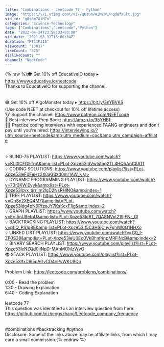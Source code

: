 ```yaml
---
title: "Combinations - Leetcode 77 - Python"
image: "https:\/\/i.ytimg.com\/vi\/q0s6m7AiM7o\/hqdefault.jpg"
vid_id: "q0s6m7AiM7o"
categories: "Science-Technology"
tags: ["Combinations","Leetcode","Python"]
date: "2022-04-24T23:58:33+03:00"
vid_date: "2021-08-31T16:00:34Z"
duration: "PT11M31S"
viewcount: "13017"
likeCount: "375"
dislikeCount: ""
channel: "NeetCode"
---
```

{% raw %}🎓 Get 10% off EducativeIO today ▸ <a rel="nofollow" target="blank" href="https://www.educative.io/neetcode">https://www.educative.io/neetcode</a><br />Thanks to EducativeIO for supporting the channel.<br /><br /><br />🟣 Get 10% off AlgoMonster today ▸ <a rel="nofollow" target="blank" href="https://bit.ly/3nYBVKS">https://bit.ly/3nYBVKS</a> <br />(Use code NEET at checkout for 10% off lifetime access)<br />🐮 Support the channel: <a rel="nofollow" target="blank" href="https://www.patreon.com/NEETcode">https://www.patreon.com/NEETcode</a><br />📘 Best interview Prep Book: <a rel="nofollow" target="blank" href="https://amzn.to/35YHBfI">https://amzn.to/35YHBfI</a><br />👨‍💻 Practice coding interviews with experienced FAANG engineers and don't pay until you're hired: <a rel="nofollow" target="blank" href="https://interviewing.io/?utm_source=neetcode&amp;utm_medium=cpc&amp;utm_campaign=affiliate">https://interviewing.io/?utm_source=neetcode&amp;utm_medium=cpc&amp;utm_campaign=affiliate</a><br /><br /><br />⭐ BLIND-75 PLAYLIST: <a rel="nofollow" target="blank" href="https://www.youtube.com/watch?v=KLlXCFG5TnA&amp;list=PLot-Xpze53ldVwtstag2TL4HQhAnC8ATf">https://www.youtube.com/watch?v=KLlXCFG5TnA&amp;list=PLot-Xpze53ldVwtstag2TL4HQhAnC8ATf</a><br />💡 CODING SOLUTIONS: <a rel="nofollow" target="blank" href="https://www.youtube.com/playlist?list=PLot-Xpze53leF0FeHz2X0aG3zd0mr1AW_">https://www.youtube.com/playlist?list=PLot-Xpze53leF0FeHz2X0aG3zd0mr1AW_</a><br />💡 DYNAMIC PROGRAMMING PLAYLIST: <a rel="nofollow" target="blank" href="https://www.youtube.com/watch?v=73r3KWiEvyk&amp;list=PLot-Xpze53lcvx_tjrr_m2lgD2NsRHlNO&amp;index=1">https://www.youtube.com/watch?v=73r3KWiEvyk&amp;list=PLot-Xpze53lcvx_tjrr_m2lgD2NsRHlNO&amp;index=1</a><br />🌲 TREE PLAYLIST: <a rel="nofollow" target="blank" href="https://www.youtube.com/watch?v=OnSn2XEQ4MY&amp;list=PLot-Xpze53ldg4pN6PfzoJY7KsKcxF1jg&amp;index=2">https://www.youtube.com/watch?v=OnSn2XEQ4MY&amp;list=PLot-Xpze53ldg4pN6PfzoJY7KsKcxF1jg&amp;index=2</a><br />💡 GRAPH PLAYLIST: <a rel="nofollow" target="blank" href="https://www.youtube.com/watch?v=EgI5nU9etnU&amp;list=PLot-Xpze53ldBT_7QA8NVot219jFNr_GI">https://www.youtube.com/watch?v=EgI5nU9etnU&amp;list=PLot-Xpze53ldBT_7QA8NVot219jFNr_GI</a><br />💡 BACKTRACKING PLAYLIST: <a rel="nofollow" target="blank" href="https://www.youtube.com/watch?v=pfiQ_PS1g8E&amp;list=PLot-Xpze53lf5C3HSjCnyFghlW0G1HHXo">https://www.youtube.com/watch?v=pfiQ_PS1g8E&amp;list=PLot-Xpze53lf5C3HSjCnyFghlW0G1HHXo</a><br />💡 LINKED LIST PLAYLIST: <a rel="nofollow" target="blank" href="https://www.youtube.com/watch?v=G0_I-ZF0S38&amp;list=PLot-Xpze53leU0Ec0VkBhnf4npMRFiNcB&amp;index=2">https://www.youtube.com/watch?v=G0_I-ZF0S38&amp;list=PLot-Xpze53leU0Ec0VkBhnf4npMRFiNcB&amp;index=2</a><br />💡 BINARY SEARCH PLAYLIST: <a rel="nofollow" target="blank" href="https://www.youtube.com/playlist?list=PLot-Xpze53leNZQd0iINpD-MAhMOMzWvO">https://www.youtube.com/playlist?list=PLot-Xpze53leNZQd0iINpD-MAhMOMzWvO</a><br />📚  STACK PLAYLIST: <a rel="nofollow" target="blank" href="https://www.youtube.com/playlist?list=PLot-Xpze53lfxD6l5pAGvCD4nPvWKU8Qo">https://www.youtube.com/playlist?list=PLot-Xpze53lfxD6l5pAGvCD4nPvWKU8Qo</a><br /><br />Problem Link: <a rel="nofollow" target="blank" href="https://leetcode.com/problems/combinations/">https://leetcode.com/problems/combinations/</a><br /><br />0:00 - Read the problem<br />1:30 - Drawing Explanation<br />6:40 - Coding Explanation<br /><br />leetcode 77<br />This question was identified as an interview question from here: <a rel="nofollow" target="blank" href="https://github.com/xizhengszhang/Leetcode_company_frequency">https://github.com/xizhengszhang/Leetcode_company_frequency</a><br /><br /><br />#combinations #backtracking  #python<br />Disclosure: Some of the links above may be affiliate links, from which I may earn a small commission.{% endraw %}
